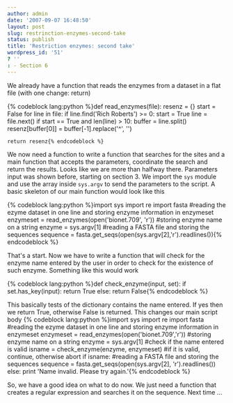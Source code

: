 ```yaml
---
author: admin
date: '2007-09-07 16:48:50'
layout: post
slug: restrinction-enzymes-second-take
status: publish
title: 'Restriction enzymes: second take'
wordpress_id: '51'
? ''
: - Section 6
---
```


We already have a function that reads the enzymes from a dataset in a
flat file (with one change: return) 


{% codeblock lang:python %}def read_enzymes(file): 
	resenz = {} 
	start = False 
	for line in file: 
		if line.find('Rich Roberts') >= 0: 
			start = True 
			line = file.next() 
			if start == True and len(line) > 10:
				buffer = line.split() 
				resenz[buffer[0]] = buffer[-1].replace('\^', '')
				
	return resenz{% endcodeblock %} 
	
We now need a function to write a function
that searches for the sites and a main function that accepts the
parameters, coordinate the search and return the results. Looks like we
are more than halfway there. Parameters input was shown before, starting
on section 3. We import the `sys` module and use the array inside
`sys.argv` to send the parameters to the script. A basic skeleton of our
main function would look like this 

{% codeblock lang:python %}import sys 
import re 
import fasta 
#reading the ezyme dataset in one line and storing enzyme information in enzymeset 
enzymeset = read_enzymes(open('bionet.709', 'r')) 
#storing enzyme name on a string
enzyme = sys.argv[1] 
#reading a FASTA file and storing the sequences
sequence = fasta.get\_seqs(open(sys.argv[2],'r').readlines()){% endcodeblock %} 

That's a start. Now we have to write a
function that will check for the enzyme name entered by the user in
order to check for the existence of such enzyme. Something like this
would work 

{% codeblock lang:python %}def check_enzyme(input, set):
	if set.has_key(input):
		return True 
	else: 
		return False{% endcodeblock %} 

This
basically tests of the dictionary contains the name entered. If yes then
we return True, otherwise False is returned. This changes our main
script body {% codeblock lang:python %}import sys 
import re 
import fasta 
#reading the ezyme dataset in one line and storing enzyme information in enzymeset 
enzymeset = read\_enzymes(open('bionet.709','r')) 
#storing enzyme name on a string 
enzyme = sys.argv[1] 
#check if the name entered is valid 
isname = check_enzyme(enzyme, enzymeset) 
#if it is valid, continue, otherwise abort 
if isname:
	#reading a FASTA file and storing the sequences 
	sequence = fasta.get_seqs(open(sys.argv[2], 'r').readlines())
else: 
	print 'Name invalid. Please try again.'{% endcodeblock %}

So, we have a good idea on what to do now. We just need a function that creates a
regular expression and searches it on the sequence. Next time ...
